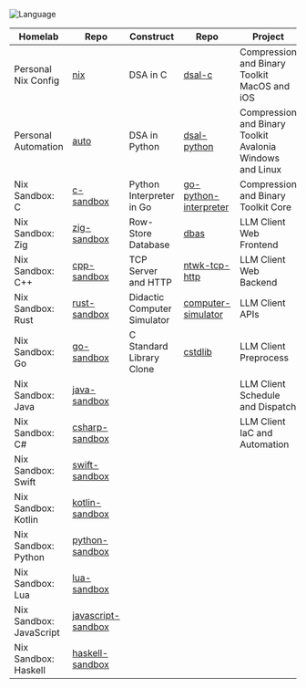 ![Language](https://github-readme-stats.vercel.app/api/top-langs/?username=permalik&size_weight=0.5&count_weight=0.5&theme=apprentice&card_width=650&langs_count=20&custom_title=Languages&layout=compact)

| Homelab                 | Repo                                                                 | Construct                   | Repo                                                                       | Project                                                   | Repo                                                                           |
|-------------------------|----------------------------------------------------------------------|-----------------------------|----------------------------------------------------------------------------|-----------------------------------------------------------|--------------------------------------------------------------------------------|
| Personal Nix Config     | [nix](https://github.com/permalik/nix)                               | DSA in C                    | [dsal-c](https://github.com/permalik/dsal-c)                               | Compression and Binary Toolkit MacOS and iOS              | [yyyoink-apple](https://github.com/sunsplitstudio/yyyoink-apple)               |
| Personal Automation     | [auto](https://github.com/permalik/auto)                             | DSA in Python               | [dsal-python](https://github.com/permalik/dsal-python)                     | Compression and Binary Toolkit Avalonia Windows and Linux | [yyyoink-avalonia](https://github.com/sunsplitstudio/yyyoink-avalonia)         |
| Nix Sandbox: C          | [c-sandbox](https://github.com/permalik/c-sandbox)                   | Python Interpreter in Go    | [go-python-interpreter](https://github.com/permalik/go-python-interpreter) | Compression and Binary Toolkit Core                       | [yyyoink-core](https://github.com/sunsplitstudio/yyyoink-core)                 |
| Nix Sandbox: Zig        | [zig-sandbox](https://github.com/permalik/zig-sandbox)               | Row-Store Database          | [dbas](https://github.com/permalik/dbas)                                   | LLM Client Web Frontend                                   | [blue-web-frontend](https://github.com/permalik/blue-web-frontend)             |
| Nix Sandbox: C++        | [cpp-sandbox](https://github.com/permalik/cpp-sandbox)               | TCP Server and HTTP         | [ntwk-tcp-http](https://github.com/permalik/ntwk-tcp-http)                 | LLM Client Web Backend                                    | [blue-web-backend](https://github.com/permalik/blue-web-backend)               |
| Nix Sandbox: Rust       | [rust-sandbox](https://github.com/permalik/rust-sandbox)             | Didactic Computer Simulator | [computer-simulator](https://github.com/permalik/computer-simulator)       | LLM Client APIs                                           | [blue-api](https://github.com/permalik/blue-api)                               |
| Nix Sandbox: Go         | [go-sandbox](https://github.com/permalik/go-sandbox)                 | C Standard Library Clone    | [cstdlib](https://github.com/permalik/cstdlib)                             | LLM Client Preprocess                                     | [blue-preprocess](https://github.com/permalik/blue-preprocess)                 |
| Nix Sandbox: Java       | [java-sandbox](https://github.com/permalik/java-sandbox)             |                             |                                                                            | LLM Client Schedule and Dispatch                          | [blue-dispatch](https://github.com/permalik/blue-dispatch)                     |
| Nix Sandbox: C#         | [csharp-sandbox](https://github.com/permalik/csharp-sandbox)         |                             |                                                                            | LLM Client IaC and Automation                             | [blue-operation](https://github.com/permalik/blue-operation)                   |
| Nix Sandbox: Swift      | [swift-sandbox](https://github.com/permalik/swift-sandbox)           |                             |                                                                            |                                                           |                                                                                |
| Nix Sandbox: Kotlin     | [kotlin-sandbox](https://github.com/permalik/kotlin-sandbox)         |                             |                                                                            |                                                           |                                                                                |
| Nix Sandbox: Python     | [python-sandbox](https://github.com/permalik/python-sandbox)         |                             |                                                                            |                                                           |                                                                                |
| Nix Sandbox: Lua        | [lua-sandbox](https://github.com/permalik/lua-sandbox)               |                             |                                                                            |                                                           |                                                                                |
| Nix Sandbox: JavaScript | [javascript-sandbox](https://github.com/permalik/javascript-sandbox) |                             |                                                                            |                                                           |                                                                                |
| Nix Sandbox: Haskell    | [haskell-sandbox](https://github.com/permalik/haskell-sandbox)       |                             |                                                                            |                                                           |                                                                                |

<!--
![Language](https://github-readme-stats.vercel.app/api/top-langs/?username=permalik&size_weight=0.5&count_weight=0.5&theme=apprentice&langs_count=20&custom_title=Languages&layout=compact)
-->

<!--
**permalik/permalik** is a ✨ _special_ ✨ repository because its `README.md` (this file) appears on your GitHub profile.

Here are some ideas to get you started:

- 🔭 I’m currently working on ...
- 🌱 I’m currently learning ...
- 👯 I’m looking to collaborate on ...
- 🤔 I’m looking for help with ...
- 💬 Ask me about ...
- 📫 How to reach me: ...
- 😄 Pronouns: ...
- ⚡ Fun fact: ...
-->
